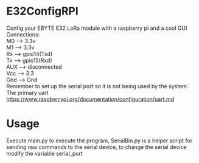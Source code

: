 # E32ConfigRPI
Config your EBYTE E32 LoRa module with a raspberry pi and a cool GUI
Connections:  
M0 --> 3.3v  
M1 --> 3.3v  
Rx --> gpio14(Txd)  
Tx --> gpio15(Rxd)  
AUX --> disconnected  
Vcc --> 3.3  
Gnd --> Gnd  
Remember to set up the serial port so it is not being used by the system:  
The primary uart https://www.raspberrypi.org/documentation/configuration/uart.md

# Usage
Execute main.py to execute the program, SerialBin.py is a helper script for sending raw commands to the serial device,
to change the serial device modify the variable serial_port

